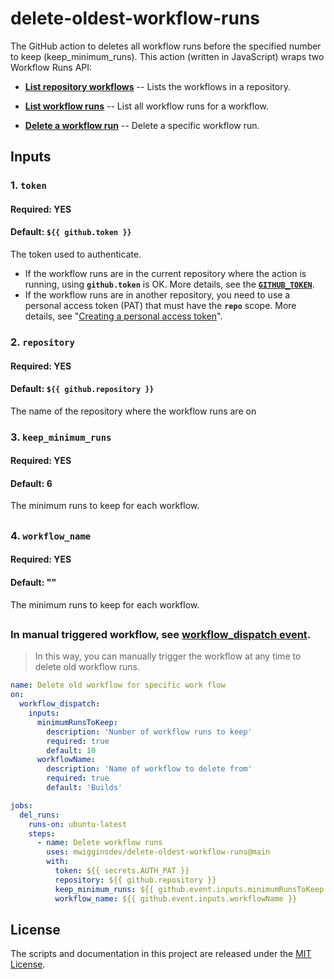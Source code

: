 # delete-oldest-workflow-runs
The GitHub action to deletes all workflow runs before the specified number to keep (keep_minimum_runs). This action (written in JavaScript) wraps two Workflow Runs API:
* [**List repository workflows**](https://docs.github.com/en/free-pro-team@latest/rest/reference/actions#list-repository-workflows) -- Lists the workflows in a repository.

* [**List workflow runs**](https://docs.github.com/en/free-pro-team@latest/rest/reference/actions#list-workflow-runs) -- List all workflow runs for a workflow.

* [**Delete a workflow run**](https://docs.github.com/en/free-pro-team@latest/rest/reference/actions#delete-a-workflow-run) -- Delete a specific workflow run.


## Inputs
### 1. `token`
#### Required: YES
#### Default: `${{ github.token }}`
The token used to authenticate.
* If the workflow runs are in the current repository where the action is running, using **`github.token`** is OK. More details, see the [**`GITHUB_TOKEN`**](https://docs.github.com/en/free-pro-team@latest/actions/reference/authentication-in-a-workflow).
* If the workflow runs are in another repository, you need to use a personal access token (PAT) that must have the **`repo`** scope. More details, see "[Creating a personal access token](https://docs.github.com/en/free-pro-team@latest/github/authenticating-to-github/creating-a-personal-access-token)".

### 2. `repository`
#### Required: YES
#### Default: `${{ github.repository }}`
The name of the repository where the workflow runs are on

### 3. `keep_minimum_runs`
#### Required: YES
#### Default: 6
The minimum runs to keep for each workflow.
##

### 4. `workflow_name`
#### Required: YES
#### Default: ""
The minimum runs to keep for each workflow.
##

### In manual triggered workflow, see [workflow_dispatch event](https://docs.github.com/en/free-pro-team@latest/actions/reference/events-that-trigger-workflows#workflow_dispatch).
> In this way, you can manually trigger the workflow at any time to delete old workflow runs. <br/>
```yaml
name: Delete old workflow for specific work flow
on:
  workflow_dispatch:
    inputs:
      minimumRunsToKeep:
        description: 'Number of workflow runs to keep'
        required: true
        default: 10
      workflowName:
        description: 'Name of workflow to delete from'
        required: true
        default: 'Builds'

jobs:
  del_runs:
    runs-on: ubuntu-latest
    steps:
      - name: Delete workflow runs
        uses: mwigginsdev/delete-oldest-workflow-runs@main
        with:
          token: ${{ secrets.AUTH_PAT }}
          repository: ${{ github.repository }}
          keep_minimum_runs: ${{ github.event.inputs.minimumRunsToKeep }}
          workflow_name: ${{ github.event.inputs.workflowName }}
```
##

## License
The scripts and documentation in this project are released under the [MIT License](https://github.com/Mattraks/delete-workflow-runs/blob/main/LICENSE).
##
